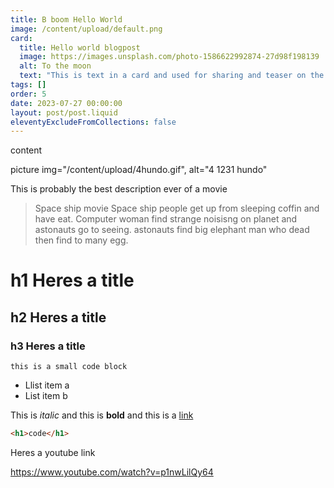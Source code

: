 ```yaml
---
title: B boom Hello World
image: /content/upload/default.png
card:
  title: Hello world blogpost
  image: https://images.unsplash.com/photo-1586622992874-27d98f198139
  alt: To the moon
  text: "This is text in a card and used for sharing and teaser on the site. "
tags: []
order: 5
date: 2023-07-27 00:00:00
layout: post/post.liquid
eleventyExcludeFromCollections: false
---
```

content

picture img="/content/upload/4hundo.gif", alt="4 1231 hundo"

This is probably the best description ever of a movie

> Space ship movie
> Space ship people get up from sleeping coffin and have eat.
> Computer woman find strange noisisng on planet and astonauts go to seeing. astonauts find big elephant man who dead then find to many egg.

# h1 H﻿eres a title

## h2 H﻿eres a title

### h3 H﻿eres a title

`this is a small code block`

* Llist item a
* List item b

This is *italic* and this is **bold** and this is a [link](https://saga11.dev)

```html
<h1>code</h1>
```

Heres a youtube link


https://www.youtube.com/watch?v=p1nwLilQy64
